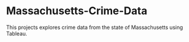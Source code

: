 # Massachusetts-Crime-Data
This projects explores crime data from the state of Massachusetts using Tableau.
